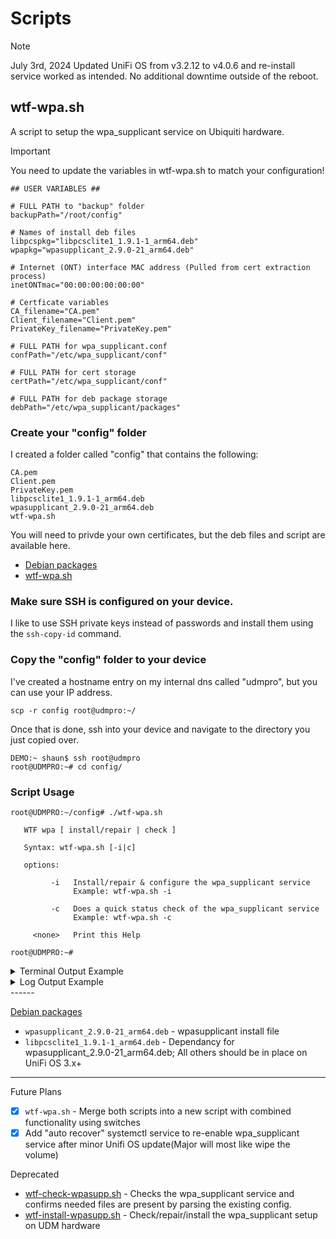 # Scripts

> [!NOTE]
> July 3rd, 2024
> Updated UniFi OS from v3.2.12 to v4.0.6 and re-install service worked as intended.
> No additional downtime outside of the reboot.

## wtf-wpa.sh
A script to setup the wpa_supplicant service on Ubiquiti hardware.

> [!IMPORTANT]
>
>You need to update the variables in wtf-wpa.sh to match your configuration!

```
## USER VARIABLES ##

# FULL PATH to "backup" folder
backupPath="/root/config"

# Names of install deb files
libpcspkg="libpcsclite1_1.9.1-1_arm64.deb"
wpapkg="wpasupplicant_2.9.0-21_arm64.deb"

# Internet (ONT) interface MAC address (Pulled from cert extraction process)
inetONTmac="00:00:00:00:00:00"

# Certficate variables
CA_filename="CA.pem"
Client_filename="Client.pem"
PrivateKey_filename="PrivateKey.pem"

# FULL PATH for wpa_supplicant.conf
confPath="/etc/wpa_supplicant/conf"

# FULL PATH for cert storage
certPath="/etc/wpa_supplicant/conf"

# FULL PATH for deb package storage
debPath="/etc/wpa_supplicant/packages"
```

### Create your "config" folder
I created a folder called "config" that contains the following:
```
CA.pem
Client.pem
PrivateKey.pem
libpcsclite1_1.9.1-1_arm64.deb
wpasupplicant_2.9.0-21_arm64.deb
wtf-wpa.sh
```
You will need to privde your own certificates, but the deb files and script are available here.

- [Debian packages](wpa_supplicant/deb%20packages)
- [wtf-wpa.sh](wpa_supplicant/wtf-wpa.sh)

### Make sure SSH is configured on your device.
I like to use SSH private keys instead of passwords and install them using the ```ssh-copy-id``` command.

### Copy the "config" folder to your device
I've created a hostname entry on my internal dns called "udmpro", but you can use your IP address.

```scp -r config root@udmpro:~/```

Once that is done, ssh into your device and navigate to the directory you just copied over.
```
DEMO:~ shaun$ ssh root@udmpro
root@UDMPRO:~# cd config/
```
### Script Usage
```
root@UDMPRO:~/config# ./wtf-wpa.sh 
 
   WTF wpa [ install/repair | check ]

   Syntax: wtf-wpa.sh [-i|c]

   options: 

         -i   Install/repair & configure the wpa_supplicant service
              Example: wtf-wpa.sh -i

         -c   Does a quick status check of the wpa_supplicant service
              Example: wtf-wpa.sh -c

     <none>   Print this Help

root@UDMPRO:~# 
```

<details>
<summary>Terminal Output Example</summary>
<img width="922" alt="Terminal Output" src="https://github.com/WhiskeyTang0F0xtr0t/unifi/assets/9803191/078e677b-928d-4251-bfcc-d97e1889cdb2">
</details>

<details>
<summary>Log Output Example</summary>
  
```
[2024-06-10 17:16:00] - *** Logging to: wtf-wpa.log ***
[2024-06-10 17:16:00] - *** Verification Mode ***
[2024-06-10 17:16:00] - *** Checking Hardware Version ***
[2024-06-10 17:16:00] - INFO: Hardware - UniFi Dream Machine Pro
[2024-06-10 17:16:00] - INFO: WAN Interface: eth8
[2024-06-10 17:16:00] - *** Checking for required directories ***
[2024-06-10 17:16:00] - INFO: Found - Backup Path: /root/config
[2024-06-10 17:16:00] - INFO: Found - debPath: /etc/wpa_supplicant/packages
[2024-06-10 17:16:00] - INFO: Found - certPath: /etc/wpa_supplicant/conf
[2024-06-10 17:16:00] - INFO: Found - confPath: /etc/wpa_supplicant/conf
[2024-06-10 17:16:00] - *** Checking for required deb packages ***
[2024-06-10 17:16:00] - INFO: Found - deb_pkg: /etc/wpa_supplicant/packages/libpcsclite1_1.9.1-1_arm64.deb
[2024-06-10 17:16:00] - INFO: Found - deb_pkg: /etc/wpa_supplicant/packages/wpasupplicant_2.9.0-21_arm64.deb
[2024-06-10 17:16:00] - *** Checking for required certificates ***
[2024-06-10 17:16:00] - INFO: Found - CA: /etc/wpa_supplicant/conf/CA.pem
[2024-06-10 17:16:00] - INFO: Found - Client: /etc/wpa_supplicant/conf/Client.pem
[2024-06-10 17:16:00] - INFO: Found - PrivateKey: /etc/wpa_supplicant/conf/PrivateKey.pem
[2024-06-10 17:16:00] - *** Checking for wpa_supplicant.conf ***
[2024-06-10 17:16:00] - INFO: Found - wpa_conf: /etc/wpa_supplicant/conf/wpa_supplicant.conf
[2024-06-10 17:16:00] - *** Checking wpa_supplicant service ***
[2024-06-10 17:16:00] - INFO: wpa_supplicant installed: 2:2.9.0-21
[2024-06-10 17:16:00] - INFO: wpa_supplicant is active
[2024-06-10 17:16:00] - INFO: wpa_supplicant is enabled
[2024-06-10 17:16:00] - *** Checking recovery service ***
[2024-06-10 17:16:00] - INFO: wtf-wpa.service is enabled
[2024-06-10 17:16:00] - *** Testing connection to google.com:80 ***
[2024-06-10 17:16:00] - INFO: Attemp 1/3: netcat google.com:80 SUCCESSFUL
[2024-06-10 17:16:00] - *** Process complete ***
```
</details>
------

[Debian packages](wpa_supplicant/deb%20packages)
- `wpasupplicant_2.9.0-21_arm64.deb` - wpasupplicant install file
- `libpcsclite1_1.9.1-1_arm64.deb` - Dependancy for wpasupplicant_2.9.0-21_arm64.deb; All others should be in place on UniFi OS 3.x+
------

Future Plans
- [X] `wtf-wpa.sh` - Merge both scripts into a new script with combined functionality using switches
- [X] Add "auto recover" systemctl service to re-enable wpa_supplicant service after minor Unifi OS update(Major will most like wipe the volume)

Deprecated
- [wtf-check-wpasupp.sh](archive/wtf-check-wpasupp.sh) - Checks the wpa_supplicant service and confirms needed files are present by parsing the existing config.
- [wtf-install-wpasupp.sh](archive/wtf-install-wpasupp.sh) - Check/repair/install the wpa_supplicant setup on UDM hardware


